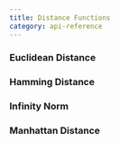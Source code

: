 ```yaml
---
title: Distance Functions
category: api-reference
---
```


<h3 id="euclidean-distance">Euclidean Distance</h3>

<h3 id="hamming-distance">Hamming Distance</h3>

<h3 id="infinity-norm">Infinity Norm</h3>

<h3 id="manhattan-distance">Manhattan Distance</h3>